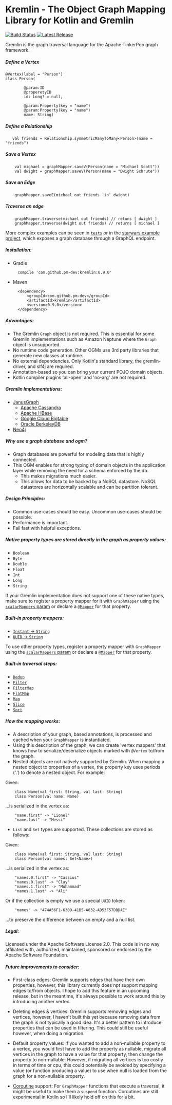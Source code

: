 # Kremlin - The Object Graph Mapping Library for Kotlin and Gremlin

[![Build Status](https://travis-ci.org/pm-dev/kremlin.svg?branch=master)](https://travis-ci.org/pm-dev/kremlin)
[![Latest Release](https://maven-badges.herokuapp.com/maven-central/com.github.pm-dev/kremlin/badge.svg)](https://maven-badges.herokuapp.com/maven-central/com.github.pm-dev/kremlin/)

Gremlin is the graph traversal language for the Apache TinkerPop graph framework.


##### Define a Vertex

    @Vertex(label = "Person")
    class Person(
    
            @param:ID
            @properetyID
            id: Long? = null,
               
            @param:Property(key = "name")
            @param:Property(key = "name")
            name: String)
    
##### Define a Relationship

       val friends = Relationship.symmetricManyToMany<Person>(name = "friends")

##### Save a Vertex

        val mighael = graphMapper.saveV(Person(name = "Michael Scott"))
        val dwight = graphMapper.saveV(Person(name = "Dwight Schrute"))
        
##### Save an Edge

        graphMapper.saveE(michael out friends `in` dwight)
        
##### Traverse an edge

        graphMapper.traverse(michael out friends) // retuns [ dwight ]
        graphMapper.traverse(dwight out friends) // returns [ michael ]        

More complex examples can be seen in [`tests`](https://github.com/pm-dev/kremlin/tree/master/kremlin/src/test/kotlin/util/example) or in the [starwars example project](https://github.com/pm-dev/kremlin/tree/master/example/src/main/kotlin/starwars), 
which exposes a graph database through a GraphQL endpoint.


##### Installation:

- Gradle
        
        compile 'com.github.pm-dev:kremlin:0.9.0'

- Maven

        <dependency>
            <groupId>com.github.pm-dev</groupId>
            <artifactId>kremlin</artifactId>
            <version>0.9.0</version>
        </dependency>
        
        
##### Advantages:

- The Gremlin `Graph` object is not required. This is essential for some Gremlin implementations such as 
Amazon Neptune where the `Graph` object is unsupported.
- No runtime code generation. Other OGMs use 3rd party libraries that generate new classes at runtime.
- No external dependencies. Only Kotlin's standard library, the gremlin-driver, and slf4j are required. 
- Annotation-based so you can bring your current POJO domain objects.
- Kotlin compiler plugins 'all-open' and 'no-arg' are not required.

        
##### Gremlin Implementations:

- [JanusGraph](http://janusgraph.org/)
    * [Apache Cassandra](http://cassandra.apache.org/)
    * [Apache HBase](http://hbase.apache.org/)
    * [Google Cloud Bigtable](https://cloud.google.com/bigtable/)
    * [Oracle BerkeleyDB](http://www.oracle.com/technetwork/database/database-technologies/berkeleydb/overview/index.html)
- [Neo4j](http://tinkerpop.apache.org/docs/current/reference/#neo4j-gremlin)


##### Why use a graph database and ogm?
- Graph databases are powerful for modeling data that is highly connected.
- This OGM enables for strong typing of domain objects in the application layer while removing the need for a schema enforced by the db.
    - This makes migrations much easier.
    - This allows for data to be backed by a NoSQL datastore. NoSQL datastores are horizontally scalable and can be partition tolerant.


##### Design Principles:

- Common use-cases should be easy. Uncommon use-cases should be possible.
- Performance is important.
- Fail fast with helpful exceptions.


##### Native property types are stored directly in the graph as property values:

- `Boolean`
- `Byte`
- `Double`
- `Float`
- `Int`
- `Long`
- `String`

If your Gremlin implementation does not support one of these native types, make sure to register a 
property mapper for it with `GraphMapper` using the [`scalarMappers` param](https://github.com/pm-dev/kremlin/blob/master/kremlin/src/main/kotlin/org/apache/tinkerpop/gremlin/ogm/GraphMapper.kt#L50) 
or declare a [`@Mapper`](https://github.com/pm-dev/kremlin/blob/master/kremlin/src/main/kotlin/org/apache/tinkerpop/gremlin/ogm/annotations/Mapper.kt) for that property.


##### Built-in property mappers:

- [`Instant` -> `String`](https://github.com/pm-dev/kremlin/blob/master/kremlin/src/main/kotlin/org/apache/tinkerpop/gremlin/ogm/mappers/scalar/InstantPropertyMapper.kt)
- [`UUID` -> `String`](https://github.com/pm-dev/kremlin/blob/master/kremlin/src/main/kotlin/org/apache/tinkerpop/gremlin/ogm/mappers/scalar/UUIDPropertyMapper.kt)

To use other property types, register a property mapper with `GraphMapper` using the [`scalarMappers` param](https://github.com/pm-dev/kremlin/blob/master/kremlin/src/main/kotlin/org/apache/tinkerpop/gremlin/ogm/GraphMapper.kt#L50) or declare
a [`@Mapper`](https://github.com/pm-dev/kremlin/blob/master/kremlin/src/main/kotlin/org/apache/tinkerpop/gremlin/ogm/annotations/Mapper.kt) for that property.


##### Built-in traversal steps:

- [`Dedup`](https://github.com/pm-dev/kremlin/blob/master/kremlin/src/main/kotlin/org/apache/tinkerpop/gremlin/ogm/relationships/steps/Dedup.kt)
- [`Filter`](https://github.com/pm-dev/kremlin/blob/master/kremlin/src/main/kotlin/org/apache/tinkerpop/gremlin/ogm/relationships/steps/Filter.kt)
- [`FilterMap`](https://github.com/pm-dev/kremlin/blob/master/kremlin/src/main/kotlin/org/apache/tinkerpop/gremlin/ogm/relationships/steps/FilterMap.kt)
- [`FlatMap`](https://github.com/pm-dev/kremlin/blob/master/kremlin/src/main/kotlin/org/apache/tinkerpop/gremlin/ogm/relationships/steps/FlatMap.kt)
- [`Map`](https://github.com/pm-dev/kremlin/blob/master/kremlin/src/main/kotlin/org/apache/tinkerpop/gremlin/ogm/relationships/steps/Map.kt)
- [`Slice`](https://github.com/pm-dev/kremlin/blob/master/kremlin/src/main/kotlin/org/apache/tinkerpop/gremlin/ogm/relationships/steps/Slice.kt)
- [`Sort`](https://github.com/pm-dev/kremlin/blob/master/kremlin/src/main/kotlin/org/apache/tinkerpop/gremlin/ogm/relationships/steps/Sort.kt)


##### How the mapping works:

- A description of your graph, based annotations, is processed and cached when your `GraphMapper` is instantiated.
- Using this description of the graph, we can create 'vertex mappers' that knows how to serialize/deserialize objects marked with `@Vertex` to/from
the graph.
- Nested objects are not natively supported by Gremlin. When mapping a nested object to properties of a vertex, 
the property key uses periods ('.') to denote a nested object. For example:

Given:

        class Name(val first: String, val last: String)
        class Person(val name: Name)

...is serialized in the vertex as:

        "name.first" -> "Lionel"
        "name.last" -> "Messi"

- `List` and `Set` types are supported. These collections are stored as follows:

Given:

        class Name(val first: String, val last: String)
        class Person(val names: Set<Name>)
        
...is serialized in the vertex as:

        "names.0.first" -> "Cassius"
        "names.0.last" -> "Clay"
        "names.1.first" -> "Muhammad"
        "names.1.last" -> "Ali"
        
Or if the collection is empty we use a special `UUID` token:

        "names" -> "474A56F1-6309-41B5-A632-AD53F57DBDAE"                

...to preserve the difference between an empty and a null list.



##### Legal:

Licensed under the Apache Software License 2.0. 
This code is in no way affiliated with, authorized, maintained, sponsored or endorsed by the Apache Software Foundation.


##### Future improvements to consider:

- First-class edges:
Gremlin supports edges that have their own properties, however, this library currently 
does npt support mapping edges to/from objects. I hope to add this feature in an upcoming release, but in the 
meantime, it's always possible to work around this by introducing another vertex. 

- Deleting edges & vertices:
Gremlin supports removing edges and vertices, however, I haven't built this yet because removing data
from the graph is not typically a good idea. It's a better pattern to introduce properties that can be used
in filtering. This could still be useful however, when doing a migration.

- Default property values:
If you wanted to add a non-nullable property to a vertex, you would first have to add the property as nullable,
migrate all vertices in the graph to have a value for that property, then change the property to non-nullable.
However, if migrating all vertices is too costly in terms of time or cpu, this could potentially be avoided by
specifying a value (or function producing a value) to use when null is loaded from the graph for a non-nullable property.

- [Coroutine](https://kotlinlang.org/docs/reference/coroutines.html) support:
For `GraphMapper` functions that execute a traversal, it might be useful to make them a `suspend` function.
Coroutines are still experimental in Kotlin so I'll likely hold off on this for a bit.

